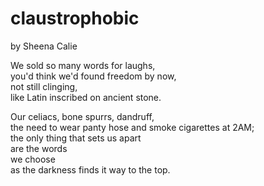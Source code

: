 claustrophobic
===============================================================================

by Sheena Calie

We sold so many words for laughs,  
you'd think we'd found freedom by now,  
not still clinging,   
like Latin inscribed on ancient stone.  

 Our celiacs, bone spurrs, dandruff,  
 the need to wear panty hose and smoke cigarettes at 2AM;  
 the only thing that sets us apart  
 are the words  
 we choose  
 as the darkness finds it way to the top.  
 
 
